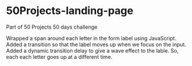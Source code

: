 
# 50Projects-landing-page
Part of 50 Projects 50 days challenge

Wrapped a span around each letter in the form label using JavaScript.
Added a transition so that the label moves up when we focus on the input.
Added a dynamic transition delay to give a wave effect to the lable. So, each each letter goes up at a different time.
